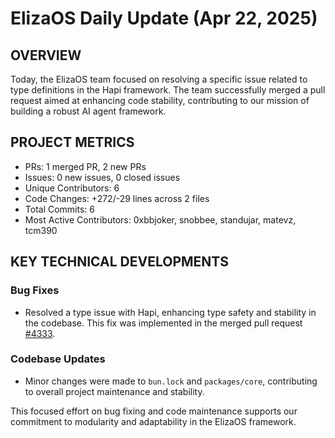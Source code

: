 # ElizaOS Daily Update (Apr 22, 2025)

## OVERVIEW 
Today, the ElizaOS team focused on resolving a specific issue related to type definitions in the Hapi framework. The team successfully merged a pull request aimed at enhancing code stability, contributing to our mission of building a robust AI agent framework.

## PROJECT METRICS
- PRs: 1 merged PR, 2 new PRs
- Issues: 0 new issues, 0 closed issues
- Unique Contributors: 6
- Code Changes: +272/-29 lines across 2 files
- Total Commits: 6
- Most Active Contributors: 0xbbjoker, snobbee, standujar, matevz, tcm390

## KEY TECHNICAL DEVELOPMENTS

### Bug Fixes
- Resolved a type issue with Hapi, enhancing type safety and stability in the codebase. This fix was implemented in the merged pull request [#4333](https://github.com/elizaos/eliza/pull/4333).

### Codebase Updates
- Minor changes were made to `bun.lock` and `packages/core`, contributing to overall project maintenance and stability. 

This focused effort on bug fixing and code maintenance supports our commitment to modularity and adaptability in the ElizaOS framework.